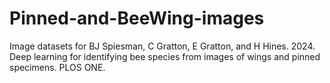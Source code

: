 # Pinned-and-BeeWing-images
Image datasets for BJ Spiesman, C Gratton, E Gratton, and H Hines. 2024. Deep learning for identifying bee species from images of wings and pinned specimens. PLOS ONE.
